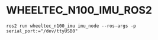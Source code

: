 # WHEELTEC_N100_IMU_ROS2


```
ros2 run wheeltec_n100_imu imu_node --ros-args -p serial_port:="/dev/ttyUSB0" 
```
